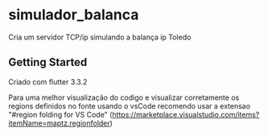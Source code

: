 # simulador_balanca

Cria um servidor TCP/ip simulando a balança ip Toledo

## Getting Started

Criado com flutter 3.3.2

Para uma melhor visualização do codigo e visualizar corretamente os regions definidos no fonte usando o vsCode recomendo usar a extensao "#region folding for VS Code" (https://marketplace.visualstudio.com/items?itemName=maptz.regionfolder)
